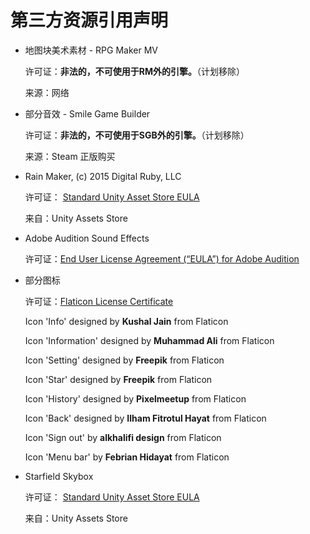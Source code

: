 # 第三方资源引用声明

* 地图块美术素材 - RPG Maker MV

  许可证：**非法的，不可使用于RM外的引擎。**（计划移除）

  来源：网络

* 部分音效 - Smile Game Builder

  许可证：**非法的，不可使用于SGB外的引擎。**（计划移除）

  来源：Steam 正版购买

* Rain Maker, (c) 2015 Digital Ruby, LLC 

  许可证： [Standard Unity Asset Store EULA](https://unity3d.com/legal/as_terms)

  来自：Unity Assets Store

* Adobe Audition Sound Effects

  许可证：[End User License Agreement (“EULA”) for Adobe Audition](https://www.adobe.com/legal/terms.html)
  
* 部分图标

  许可证：[Flaticon License Certificate](https://media.flaticon.com/license/license.pdf)

  Icon 'Info' designed by **Kushal Jain** from Flaticon

  Icon 'Information' designed by **Muhammad Ali** from Flaticon

  Icon 'Setting' designed by **Freepik** from Flaticon

  Icon 'Star' designed by **Freepik** from Flaticon

  Icon 'History' designed by **Pixelmeetup** from Flaticon

  Icon 'Back' designed by **Ilham Fitrotul Hayat** from Flaticon

  Icon 'Sign out' by **alkhalifi design** from Flaticon

  Icon 'Menu bar' by **Febrian Hidayat** from Flaticon

* Starfield Skybox

  许可证： [Standard Unity Asset Store EULA](https://unity3d.com/legal/as_terms)

  来自：Unity Assets Store